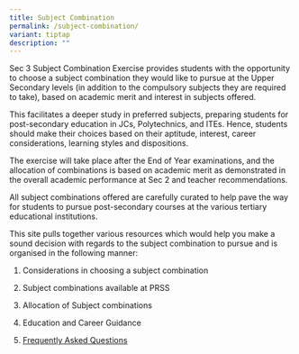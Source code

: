 ```yaml
---
title: Subject Combination
permalink: /subject-combination/
variant: tiptap
description: ""
---
```

<p>Sec 3 Subject Combination Exercise provides students with the opportunity
to choose a subject combination they would like to pursue at the Upper
Secondary levels (in addition to the compulsory subjects they are required
to take), based on academic merit and interest in subjects offered.&nbsp;</p>
<p>This facilitates a deeper study in preferred subjects, preparing students
for post-secondary education in JCs, Polytechnics, and ITEs. Hence, students
should make their choices based on their aptitude, interest, career considerations,
learning styles and dispositions.</p>
<p>The exercise will take place after the End of Year examinations, and the
allocation of combinations is based on academic merit as demonstrated in
the overall academic performance at Sec 2 and teacher recommendations.&nbsp;</p>
<p>All subject combinations offered are carefully curated to help pave the
way for students to pursue post-secondary courses at the various tertiary
educational institutions.&nbsp;</p>
<p>This site pulls together various resources which would help you make a
sound decision with regards to the subject combination to pursue and is
organised in the following manner:&nbsp;</p>
<ol>
<li>
<p>Considerations in choosing a subject combination&nbsp;</p>
</li>
<li>
<p>Subject combinations available at PRSS</p>
</li>
<li>
<p>Allocation of Subject combinations</p>
</li>
<li>
<p>Education and Career Guidance</p>
</li>
<li>
<p><a href="/frequently-asked-questions/" rel="noopener noreferrer nofollow" target="_blank">Frequently Asked Questions</a>
</p>
</li>
</ol>
<p></p>
<p></p>